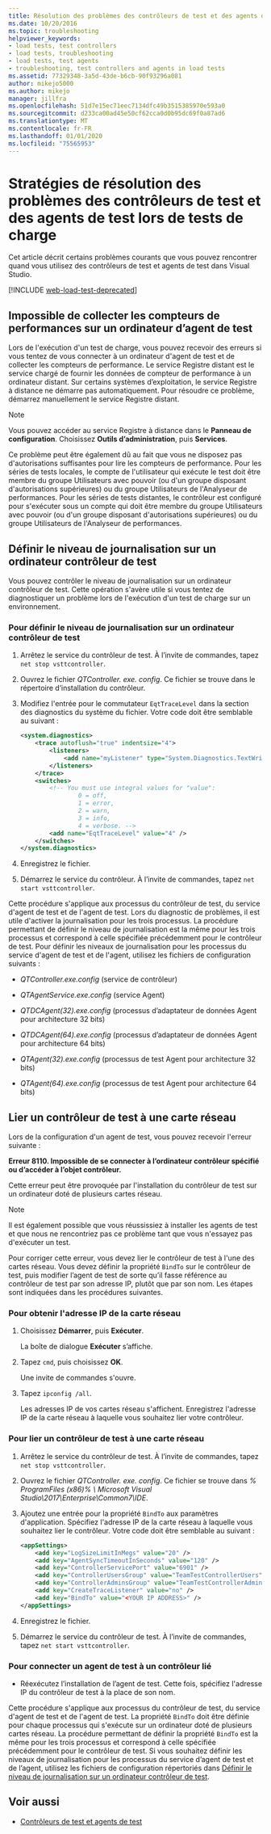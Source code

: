 ```yaml
---
title: Résolution des problèmes des contrôleurs de test et des agents de test
ms.date: 10/20/2016
ms.topic: troubleshooting
helpviewer_keywords:
- load tests, test controllers
- load tests, troubleshooting
- load tests, test agents
- troubleshooting, test controllers and agents in load tests
ms.assetid: 77329348-3a5d-43de-b6cb-90f93296a081
author: mikejo5000
ms.author: mikejo
manager: jillfra
ms.openlocfilehash: 51d7e15ec71eec7134dfc49b3515385970e593a0
ms.sourcegitcommit: d233ca00ad45e50cf62cca0d0b95dc69f0a87ad6
ms.translationtype: MT
ms.contentlocale: fr-FR
ms.lasthandoff: 01/01/2020
ms.locfileid: "75565953"
---
```

# <a name="strategies-for-troubleshooting-test-controllers-and-test-agents-in-load-tests"></a>Stratégies de résolution des problèmes des contrôleurs de test et des agents de test lors de tests de charge

Cet article décrit certains problèmes courants que vous pouvez rencontrer quand vous utilisez des contrôleurs de test et agents de test dans Visual Studio.

[!INCLUDE [web-load-test-deprecated](includes/web-load-test-deprecated.md)]

## <a name="unable-to-collect-performance-counters-on-test-agent-computer"></a>Impossible de collecter les compteurs de performances sur un ordinateur d’agent de test

Lors de l'exécution d'un test de charge, vous pouvez recevoir des erreurs si vous tentez de vous connecter à un ordinateur d'agent de test et de collecter les compteurs de performance. Le service Registre distant est le service chargé de fournir les données de compteur de performance à un ordinateur distant. Sur certains systèmes d’exploitation, le service Registre à distance ne démarre pas automatiquement. Pour résoudre ce problème, démarrez manuellement le service Registre distant.

> [!NOTE]
> Vous pouvez accéder au service Registre à distance dans le **Panneau de configuration**. Choisissez **Outils d’administration**, puis **Services**.

Ce problème peut être également dû au fait que vous ne disposez pas d'autorisations suffisantes pour lire les compteurs de performance. Pour les séries de tests locales, le compte de l'utilisateur qui exécute le test doit être membre du groupe Utilisateurs avec pouvoir (ou d'un groupe disposant d'autorisations supérieures) ou du groupe Utilisateurs de l'Analyseur de performances. Pour les séries de tests distantes, le contrôleur est configuré pour s'exécuter sous un compte qui doit être membre du groupe Utilisateurs avec pouvoir (ou d'un groupe disposant d'autorisations supérieures) ou du groupe Utilisateurs de l'Analyseur de performances.

## <a name="set-the-logging-level-on-a-test-controller-computer"></a>Définir le niveau de journalisation sur un ordinateur contrôleur de test

Vous pouvez contrôler le niveau de journalisation sur un ordinateur contrôleur de test. Cette opération s'avère utile si vous tentez de diagnostiquer un problème lors de l'exécution d'un test de charge sur un environnement.

### <a name="to-set-the-logging-level-on-a-test-controller-computer"></a>Pour définir le niveau de journalisation sur un ordinateur contrôleur de test

1. Arrêtez le service du contrôleur de test. À l’invite de commandes, tapez `net stop vsttcontroller`.

2. Ouvrez le fichier *QTController. exe. config*. Ce fichier se trouve dans le répertoire d’installation du contrôleur.

3. Modifiez l'entrée pour le commutateur `EqtTraceLevel` dans la section des diagnostics du système du fichier. Votre code doit être semblable au suivant :

    ```xml
    <system.diagnostics>
        <trace autoflush="true" indentsize="4">
            <listeners>
                <add name="myListener" type="System.Diagnostics.TextWriterTraceListener" initializeData="d:\VSTestHost.log" />
            </listeners>
        </trace>
        <switches>
            <!-- You must use integral values for "value":
                    0 = off,
                    1 = error,
                    2 = warn,
                    3 = info,
                    4 = verbose. -->
            <add name="EqtTraceLevel" value="4" />
        </switches>
    </system.diagnostics>
    ```

4. Enregistrez le fichier.

5. Démarrez le service du contrôleur. À l’invite de commandes, tapez `net start vsttcontroller`.

Cette procédure s'applique aux processus du contrôleur de test, du service d'agent de test et de l'agent de test. Lors du diagnostic de problèmes, il est utile d'activer la journalisation pour les trois processus. La procédure permettant de définir le niveau de journalisation est la même pour les trois processus et correspond à celle spécifiée précédemment pour le contrôleur de test. Pour définir les niveaux de journalisation pour les processus du service d'agent de test et de l'agent, utilisez les fichiers de configuration suivants :

- *QTController.exe.config* (service de contrôleur)

- *QTAgentService.exe.config* (service Agent)

- *QTDCAgent(32).exe.config* (processus d’adaptateur de données Agent pour architecture 32 bits)

- *QTDCAgent(64).exe.config* (processus d’adaptateur de données Agent pour architecture 64 bits)

- *QTAgent(32).exe.config* (processus de test Agent pour architecture 32 bits)

- *QTAgent(64).exe.config* (processus de test Agent pour architecture 64 bits)

## <a name="bind-a-test-controller-to-a-network-adapter"></a>Lier un contrôleur de test à une carte réseau

Lors de la configuration d'un agent de test, vous pouvez recevoir l'erreur suivante :

**Erreur 8110. Impossible de se connecter à l’ordinateur contrôleur spécifié ou d’accéder à l’objet contrôleur.**

Cette erreur peut être provoquée par l'installation du contrôleur de test sur un ordinateur doté de plusieurs cartes réseau.

> [!NOTE]
> Il est également possible que vous réussissiez à installer les agents de test et que nous ne rencontriez pas ce problème tant que vous n'essayez pas d'exécuter un test.

Pour corriger cette erreur, vous devez lier le contrôleur de test à l'une des cartes réseau. Vous devez définir la propriété `BindTo` sur le contrôleur de test, puis modifier l’agent de test de sorte qu’il fasse référence au contrôleur de test par son adresse IP, plutôt que par son nom. Les étapes sont indiquées dans les procédures suivantes.

### <a name="to-obtain-the-ip-address-of-the-network-adapter"></a>Pour obtenir l'adresse IP de la carte réseau

1. Choisissez **Démarrer**, puis **Exécuter**.

     La boîte de dialogue **Exécuter** s’affiche.

2. Tapez `cmd`, puis choisissez **OK**.

     Une invite de commandes s'ouvre.

3. Tapez `ipconfig /all`.

     Les adresses IP de vos cartes réseau s'affichent. Enregistrez l'adresse IP de la carte réseau à laquelle vous souhaitez lier votre contrôleur.

### <a name="to-bind-a-test-controller-to-a-network-adapter"></a>Pour lier un contrôleur de test à une carte réseau

1. Arrêtez le service du contrôleur de test. À l’invite de commandes, tapez `net stop vsttcontroller`.

2. Ouvrez le fichier *QTController. exe. config*. Ce fichier se trouve dans *% ProgramFiles (x86)% \ Microsoft Visual Studio\2017\Enterprise\Common7\IDE*.

3. Ajoutez une entrée pour la propriété `BindTo` aux paramètres d'application. Spécifiez l'adresse IP de la carte réseau à laquelle vous souhaitez lier le contrôleur. Votre code doit être semblable au suivant :

    ```xml
    <appSettings>
        <add key="LogSizeLimitInMegs" value="20" />
        <add key="AgentSyncTimeoutInSeconds" value="120" />
        <add key="ControllerServicePort" value="6901" />
        <add key="ControllerUsersGroup" value="TeamTestControllerUsers" />
        <add key="ControllerAdminsGroup" value="TeamTestControllerAdmins" />
        <add key="CreateTraceListener" value="no" />
        <add key="BindTo" value="<YOUR IP ADDRESS>" />
    </appSettings>
    ```

4. Enregistrez le fichier.

5. Démarrez le service du contrôleur de test. À l’invite de commandes, tapez `net start vsttcontroller`.

### <a name="to-connect-a-test-agent-to-a-bound-controller"></a>Pour connecter un agent de test à un contrôleur lié

- Réexécutez l’installation de l’agent de test. Cette fois, spécifiez l'adresse IP du contrôleur de test à la place de son nom.

Cette procédure s'applique aux processus du contrôleur de test, du service d'agent de test et de l'agent de test. La propriété `BindTo` doit être définie pour chaque processus qui s'exécute sur un ordinateur doté de plusieurs cartes réseau. La procédure permettant de définir la propriété `BindTo` est la même pour les trois processus et correspond à celle spécifiée précédemment pour le contrôleur de test. Si vous souhaitez définir les niveaux de journalisation pour les processus du service d’agent de test et de l’agent, utilisez les fichiers de configuration répertoriés dans [Définir le niveau de journalisation sur un ordinateur contrôleur de test](#set-the-logging-level-on-a-test-controller-computer).

## <a name="see-also"></a>Voir aussi

- [Contrôleurs de test et agents de test](../test/configure-test-agents-and-controllers-for-load-tests.md)
